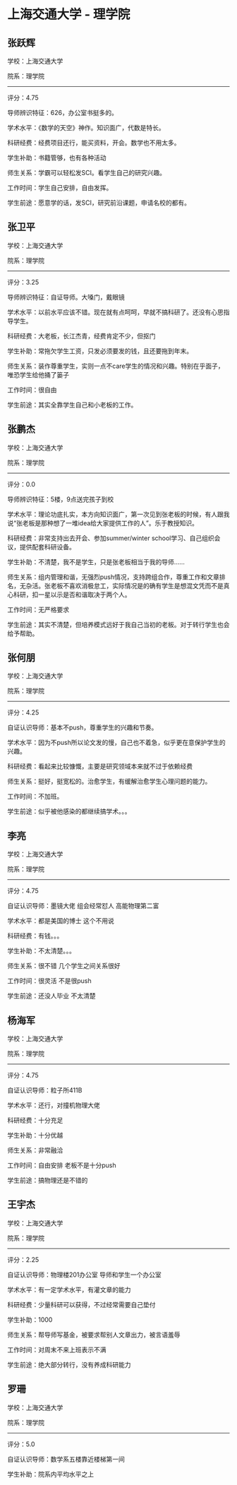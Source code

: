 # 上海交通大学 - 理学院

## 张跃辉

学校：上海交通大学

院系：理学院

* * *

评分：4.75

导师辨识特征：626，办公室书挺多的。

学术水平：《数学的天空》神作。知识面广，代数是特长。

科研经费：经费项目还行，能买资料，开会。数学也不用太多。

学生补助：书籍管够，也有各种活动

师生关系：学霸可以轻松发SCI。看学生自己的研究兴趣。

工作时间：学生自己安排，自由发挥。

学生前途：愿意学的话，发SCI，研究前沿课题，申请名校的都有。

## 张卫平

学校：上海交通大学

院系：理学院

* * *

评分：3.25

导师辨识特征：自证导师。大嗓门，戴眼镜

学术水平：以前水平应该不错。现在就有点呵呵，早就不搞科研了。还没有心思指导学生。

科研经费：大老板，长江杰青，经费肯定不少，但抠门

学生补助：常拖欠学生工资，只发必须要发的钱，且还要拖到年末。

师生关系：装作尊重学生，实则一点不care学生的情况和兴趣。特别在乎面子，唯恐学生给他捅了篓子

工作时间：很自由

学生前途：其实全靠学生自己和小老板的工作。

## 张鹏杰

学校：上海交通大学

院系：理学院

* * *

评分：0.0

导师辨识特征：5楼，9点送完孩子到校

学术水平：理论功底扎实，本方向知识面广，第一次见到张老板的时候，有人跟我说“张老板是那种想了一堆idea给大家提供工作的人”。乐于教授知识。

科研经费：非常支持出去开会、参加summer/winter school学习、自己组织会议，提供配套科研设备。

学生补助：不清楚，我不是学生，只是张老板相当于我的导师……

师生关系：组内管理和谐，无强烈push情况，支持跨组合作，尊重工作和文章排名，无杂活。张老板不喜欢消极怠工，实际情况是的确有学生是想混文凭而不是真心科研，扣一星以示是否和谐取决于两个人。

工作时间：无严格要求

学生前途：其实不清楚，但培养模式远好于我自己当初的老板。对于转行学生也会给予帮助。

## 张何朋

学校：上海交通大学

院系：理学院

* * *

评分：4.25

自证认识导师：基本不push，尊重学生的兴趣和节奏。

学术水平：因为不push所以论文发的慢，自己也不着急，似乎更在意保护学生的兴趣。

科研经费：看起来比较慷慨，主要是研究领域本来就不过于依赖经费

师生关系：挺好，挺宽松的。治愈学生，有缓解治愈学生心理问题的能力。

工作时间：不加班。

学生前途：似乎被他感染的都继续搞学术。。。

## 李亮

学校：上海交通大学

院系：理学院

* * *

评分：4.75

自证认识导师：墨镜大佬 组会经常怼人 高能物理第二富

学术水平：都是美国的博士 这个不用说

科研经费：有钱。。。

学生补助：不太清楚。。。

师生关系：很不错 几个学生之间关系很好

工作时间：很灵活 不是很push

学生前途：还没人毕业 不太清楚

## 杨海军

学校：上海交通大学

院系：理学院

* * *

评分：4.75

自证认识导师：粒子所411B

学术水平：还行，对撞机物理大佬

科研经费：十分充足

学生补助：十分优越

师生关系：非常融洽

工作时间：自由安排 老板不是十分push

学生前途：搞物理还是不错的

## 王宇杰

学校：上海交通大学

院系：理学院

* * *

评分：2.25

自证认识导师：物理楼201办公室
导师和学生一个办公室

学术水平：有一定学术水平，有灌文章的能力

科研经费：少量科研可以获得，不过经常需要自己垫付

学生补助：1000

师生关系：帮导师写基金，被要求帮别人文章出力，被言语羞辱

工作时间：对周末不来上班表示不满

学生前途：绝大部分转行，没有养成科研能力

## 罗珊

学校：上海交通大学

院系：理学院

* * *

评分：5.0

自证认识导师：数学系五楼靠近楼梯第一间

学生补助：院系内平均水平之上